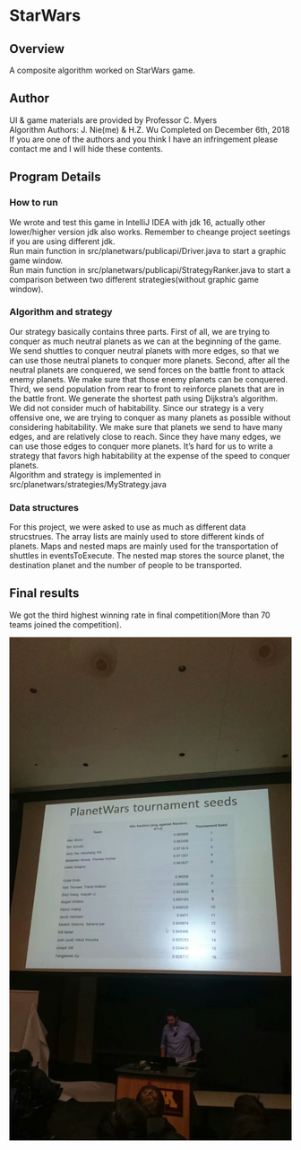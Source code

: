# StarWars
## Overview  
A composite algorithm worked on StarWars game. 

## Author  
UI & game materials are provided by Professor C. Myers  
Algorithm Authors: J. Nie(me) & H.Z. Wu 
Completed on December 6th, 2018  
If you are one of the authors and you think I have an infringement please contact me and I will hide these contents. 

## Program Details
### How to run
We wrote and test this game in IntelliJ IDEA with jdk 16, actually other lower/higher version jdk also works. Remember to cheange project seetings if you are using different jdk.   
Run main function in src/planetwars/publicapi/Driver.java to start a graphic game window.   
Run main function in src/planetwars/publicapi/StrategyRanker.java to start a comparison between two different strategies(without graphic game window). 

### Algorithm and strategy
Our strategy basically contains three parts. First of all, we are trying to conquer as much neutral planets as we can at the beginning of the game. We send shuttles to conquer neutral planets with more edges, so that we can use those neutral planets to conquer more planets. Second, after all the neutral planets are conquered, we send forces on the battle front to attack enemy planets. We make sure that those enemy planets can be conquered. Third, we send population from rear to front to reinforce planets that are in the battle front. We generate the shortest path using Dijkstra’s algorithm.  
We did not consider much of habitability. Since our strategy is a very offensive one, we are trying to conquer as many planets as possible without considering habitability. We make sure that planets we send to have many edges, and are relatively close to reach. Since they have many edges, we can use those edges to conquer more planets. It’s hard for us to write a strategy that favors high habitability at the expense of the speed to conquer planets.   
Algorithm and strategy is implemented in src/planetwars/strategies/MyStrategy.java

### Data structures
For this project, we were asked to use as much as different data strucstrues. The array lists are mainly used to store different kinds of planets. Maps and nested maps are mainly used for the transportation of shuttles in eventsToExecute. The nested map stores the source planet, the destination planet and the number of people to be transported. 

## Final results
We got the third highest winning rate in final competition(More than 70 teams joined the competition). 
<p align="center">
  <img src="https://github.com/FlaviusBelisarius/StarWars/blob/master/img/competition-result.jpg" />
</p> 
